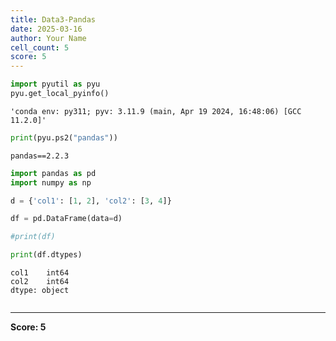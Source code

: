 ```yaml
---
title: Data3-Pandas
date: 2025-03-16
author: Your Name
cell_count: 5
score: 5
---
```


```python
import pyutil as pyu
pyu.get_local_pyinfo()
```




    'conda env: py311; pyv: 3.11.9 (main, Apr 19 2024, 16:48:06) [GCC 11.2.0]'




```python
print(pyu.ps2("pandas"))
```

    pandas==2.2.3
    



```python
import pandas as pd
import numpy as np
```


```python
d = {'col1': [1, 2], 'col2': [3, 4]}

df = pd.DataFrame(data=d)

#print(df)

print(df.dtypes)
```

    col1    int64
    col2    int64
    dtype: object



```python

```


---
**Score: 5**